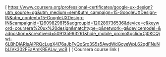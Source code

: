 [
https://www.coursera.org/professional-certificates/google-ux-design?utm_source=gg&utm_medium=sem&utm_campaign=15-GoogleUXDesign-IN&utm_content=15-GoogleUXDesign-IN&campaignid=12609829815&adgroupid=120289736536&device=c&keyword=coursera%20ux%20design&matchtype=p&network=g&devicemodel=&adpostion=&creativeid=509135993261&hide_mobile_promo&gclid=Cj0KCQjwt-6LBhDlARIsAIPRQcLugX4l76aJbFyQoSro3S5s5AwdWdGoyeWpL62qdFNuNbLIVk302FEaAmKREALw_wcB
]
(
Coursera course link
)